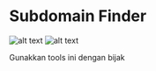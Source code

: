 # Subdomain Finder

![alt text](https://raw.githubusercontent.com/mugi789/subdomain-finder/main/Screenshot%20from%202021-02-25%2021-49-14.png)
![alt text](https://raw.githubusercontent.com/mugi789/subdomain-finder/main/Screenshot%20from%202021-02-25%2021-49-48.png)

Gunakkan tools ini dengan bijak
